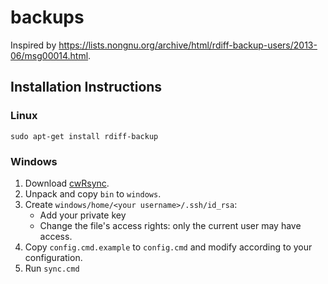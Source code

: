 # backups

Inspired by https://lists.nongnu.org/archive/html/rdiff-backup-users/2013-06/msg00014.html.

## Installation Instructions

### Linux

```
sudo apt-get install rdiff-backup
```

### Windows

1. Download [cwRsync](https://www.itefix.net/content/cwrsync-free-edition).
2. Unpack and copy `bin` to `windows`.
3. Create `windows/home/<your username>/.ssh/id_rsa`:
   * Add your private key
   * Change the file's access rights: only the current user may have access.
4. Copy `config.cmd.example` to `config.cmd` and modify according to your configuration.
5. Run `sync.cmd`

